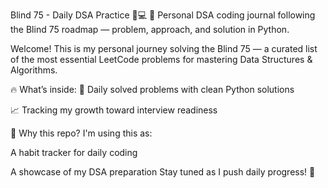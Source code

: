 Blind 75 - Daily DSA Practice 🧠💻
📘 Personal DSA coding journal following the Blind 75 roadmap — problem, approach, and solution in Python.

Welcome! This is my personal journey solving the Blind 75 — a curated list of the most essential LeetCode problems for mastering Data Structures & Algorithms.

🔥 What’s inside:
🧩 Daily solved problems with clean Python solutions

📈 Tracking my growth toward interview readiness

🚀 Why this repo?
I'm using this as:

A habit tracker for daily coding

A showcase of my DSA preparation
Stay tuned as I push daily progress! 🔁

